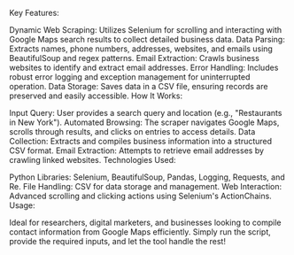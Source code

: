 Key Features:

Dynamic Web Scraping: Utilizes Selenium for scrolling and interacting with Google Maps search results to collect detailed business data.
Data Parsing: Extracts names, phone numbers, addresses, websites, and emails using BeautifulSoup and regex patterns.
Email Extraction: Crawls business websites to identify and extract email addresses.
Error Handling: Includes robust error logging and exception management for uninterrupted operation.
Data Storage: Saves data in a CSV file, ensuring records are preserved and easily accessible.
How It Works:

Input Query: User provides a search query and location (e.g., "Restaurants in New York").
Automated Browsing: The scraper navigates Google Maps, scrolls through results, and clicks on entries to access details.
Data Collection: Extracts and compiles business information into a structured CSV format.
Email Extraction: Attempts to retrieve email addresses by crawling linked websites.
Technologies Used:

Python Libraries: Selenium, BeautifulSoup, Pandas, Logging, Requests, and Re.
File Handling: CSV for data storage and management.
Web Interaction: Advanced scrolling and clicking actions using Selenium's ActionChains.
Usage:

Ideal for researchers, digital marketers, and businesses looking to compile contact information from Google Maps efficiently.
Simply run the script, provide the required inputs, and let the tool handle the rest!
